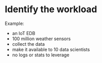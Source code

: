 # Identify the workload

Example:

- an IoT EDB
- 100 million weather sensors
- collect the data
- make it available to 10 data scientists
- no logs or stats to leverage
